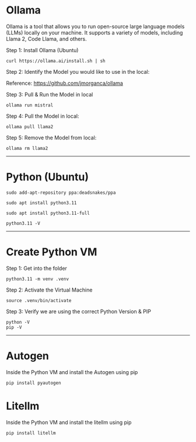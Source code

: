 # Ollama
Ollama is a tool that allows you to run open-source large language models (LLMs) locally on your machine. It supports a variety of models, including Llama 2, Code Llama, and others.

Step 1: Install Ollama (Ubuntu)
```
curl https://ollama.ai/install.sh | sh
```
Step 2: Identify the Model you would like to use in the local:

Reference: https://github.com/jmorganca/ollama

Step 3: Pull & Run the Model in local
```
ollama run mistral
```
Step 4: Pull the Model in local:
```
ollama pull llama2
```
Step 5: Remove the Model from local:
```
ollama rm llama2
```

---

# Python (Ubuntu)

```
sudo add-apt-repository ppa:deadsnakes/ppa

sudo apt install python3.11

sudo apt install python3.11-full

python3.11 -V
```

---

# Create Python VM

Step 1: Get into the folder
```
python3.11 -m venv .venv
```
Step 2: Activate the Virtual Machine
```
source .venv/bin/activate
```
Step 3: Verify we are using the correct Python Version & PIP
```
python -V
pip -V
```

---
# Autogen

Inside the Python VM and install the Autogen using pip

```
pip install pyautogen
```

# Litellm

Inside the Python VM and install the litellm using pip

```
pip install litellm
```
